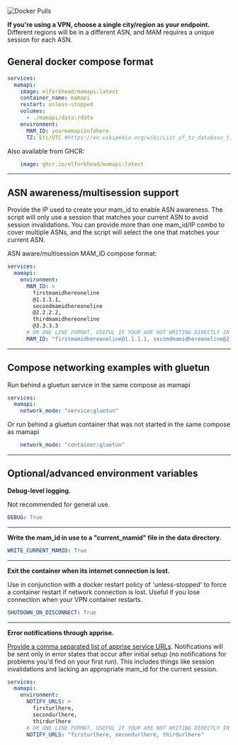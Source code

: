 ![Docker Pulls](https://img.shields.io/docker/pulls/elforkhead/mamapi)

**If you're using a VPN, choose a single city/region as your endpoint.** Different regions will be in a different ASN, and MAM requires a unique session for each ASN.

## General docker compose format
```yaml
services:
  mamapi:
    image: elforkhead/mamapi:latest
    container_name: mamapi
    restart: unless-stopped
    volumes:
      - ./mamapi/data:/data
    environment:
      MAM_ID: yourmamapiinfohere
      TZ: Etc/UTC #https://en.wikipedia.org/wiki/List_of_tz_database_time_zones
```
Also available from GHCR:
```yaml
    image: ghcr.io/elforkhead/mamapi:latest
```
---
## ASN awareness/multisession support
Provide the IP used to create your mam_id to enable ASN awareness. The script will only use a session that matches your current ASN to avoid session invalidations. You can provide more than one mam_id/IP combo to cover multiple ASNs, and the script will select the one that matches your current ASN.

ASN aware/multisession MAM_ID compose format:
```yaml
services:
  mamapi:
    environment:
      MAM_ID: >
        firstmamidhereoneline
        @1.1.1.1,
        secondmamidhereoneline
        @2.2.2.2,
        thirdmamidhereoneline
        @3.3.3.3
      # OR ONE LINE FORMAT, USEFUL IF YOUR ARE NOT WRITING DIRECTLY IN YAML
      MAM_ID: "firstmamidhereoneline@1.1.1.1, secondmamidhereoneline@2.2.2.2, thirdmamidhereoneline@3.3.3.3"
```

---
## Compose networking examples with gluetun
Run behind a gluetun service in the same compose as mamapi

```yaml
services:
  mamapi:
    network_mode: "service:gluetun"
```

Or run behind a gluetun container that was not started in the same compose as mamapi

```yaml
    network_mode: "container:gluetun"
```

---

## Optional/advanced environment variables

**Debug-level logging.**

Not recommended for general use.

```yaml
DEBUG: True
```

---

**Write the mam_id in use to a "current_mamid" file in the data directory.**

```yaml
WRITE_CURRENT_MAMID: True
```

---

**Exit the container when its internet connection is lost.**

Use in conjunction with a docker restart policy of 'unless-stopped' to force a container restart if network connection is lost. Useful if you lose connection when your VPN container restarts.

```yaml
SHUTDOWN_ON_DISCONNECT: True
```

---

**Error notifications through apprise.**

[Provide a comma separated list of apprise service URLs](https://github.com/caronc/apprise). Notifications will be sent only in error states that occur after initial setup (no notifications for problems you'd find on your first run). This includes things like session invalidations and lacking an appropriate mam_id for the current session.

```yaml
services:
  mamapi:
    environment:
      NOTIFY_URLS: >
        firsturlhere,
        secondurlhere,
        thirdurlhere
      # OR ONE LINE FORMAT, USEFUL IF YOUR ARE NOT WRITING DIRECTLY IN YAML
      NOTIFY_URLS: "firsturlhere, secondurlhere, thirdurlhere"
```

